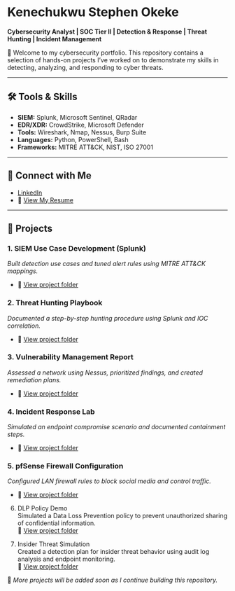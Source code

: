 # Kenechukwu Stephen Okeke  
**Cybersecurity Analyst | SOC Tier II | Detection & Response | Threat Hunting | Incident Management**

👋 Welcome to my cybersecurity portfolio. This repository contains a selection of hands-on projects I’ve worked on to demonstrate my skills in detecting, analyzing, and responding to cyber threats.

---

## 🛠 Tools & Skills
- **SIEM:** Splunk, Microsoft Sentinel, QRadar  
- **EDR/XDR:** CrowdStrike, Microsoft Defender  
- **Tools:** Wireshark, Nmap, Nessus, Burp Suite  
- **Languages:** Python, PowerShell, Bash  
- **Frameworks:** MITRE ATT&CK, NIST, ISO 27001

---

## 🔗 Connect with Me
- [LinkedIn](https://www.linkedin.com/in/kenechukwu-okeke/)
- 📄 [View My Resume](https://drive.google.com/file/d/1o814PKWRg998w0jwieiLsPX6YUeo778N/view?usp=sharing)

---

## 📁 Projects

### 1. **SIEM Use Case Development (Splunk)**
*Built detection use cases and tuned alert rules using MITRE ATT&CK mappings.*
- 🔗 [View project folder](./SIEM-Use-Cases)

### 2. **Threat Hunting Playbook**
*Documented a step-by-step hunting procedure using Splunk and IOC correlation.*
- 🔗 [View project folder](./Threat-Hunting-Playbook)

### 3. **Vulnerability Management Report**
*Assessed a network using Nessus, prioritized findings, and created remediation plans.*
- 🔗 [View project folder](./Vulnerability-Report)

### 4. **Incident Response Lab**
*Simulated an endpoint compromise scenario and documented containment steps.*
- 🔗 [View project folder](./Incident-Response-Lab)

### 5. **pfSense Firewall Configuration**
*Configured LAN firewall rules to block social media and control traffic.*
- 🔗 [View project folder](./pfSense-Lab)

6. DLP Policy Demo  
Simulated a Data Loss Prevention policy to prevent unauthorized sharing of confidential information.  
🔗 [View project folder](./DLP-Policy-Demo)

7. Insider Threat Simulation  
Created a detection plan for insider threat behavior using audit log analysis and endpoint monitoring.  
🔗 [View project folder](./Insider-Threat-Simulation)


📌 *More projects will be added soon as I continue building this repository.*
